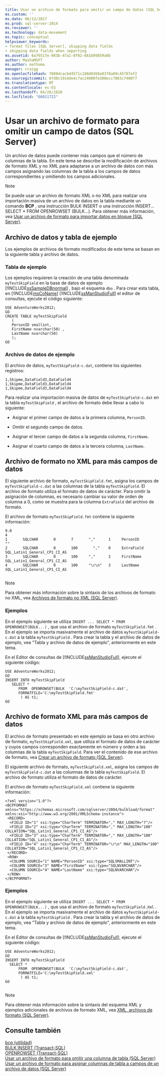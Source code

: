 ```yaml
---
title: Usar un archivo de formato para omitir un campo de datos (SQL Server) | Microsoft Docs
ms.custom: ''
ms.date: 06/13/2017
ms.prod: sql-server-2014
ms.reviewer: ''
ms.technology: data-movement
ms.topic: conceptual
helpviewer_keywords:
- format files [SQL Server], skipping data fields
- skipping data fields when importing
ms.assetid: 6a76517e-983b-47a1-8f02-661b99859a8b
author: MashaMSFT
ms.author: mathoma
manager: craigg
ms.openlocfilehash: f880dcacbd4571c188d0368a0378a89c45787af2
ms.sourcegitcommit: 6fd8c1914de4c7ac24900fe388ecc7883c740077
ms.translationtype: MT
ms.contentlocale: es-ES
ms.lasthandoff: 04/26/2020
ms.locfileid: "66011722"
---
```

# <a name="use-a-format-file-to-skip-a-data-field-sql-server"></a>Usar un archivo de formato para omitir un campo de datos (SQL Server)
  Un archivo de datos puede contener más campos que el número de columnas de la tabla. En este tema se describe la modificación de archivos de formato XML y no XML para adaptarse a un archivo de datos con más campos asignando las columnas de la tabla a los campos de datos correspondientes y omitiendo los campos adicionales.  
  
> [!NOTE]  
>  Se puede usar un archivo de formato XML o no XML para realizar una importación masiva de un archivo de datos en la tabla mediante un comando **BCP** , una instrucción BULK INSERT o una instrucción INSERT... SELECT * FROM OPENROWSET (BULK...). Para obtener más información, vea [Usar un archivo de formato para importar datos en bloque &#40;SQL Server&#41;](use-a-format-file-to-bulk-import-data-sql-server.md).  
  
## <a name="sample-data-file-and-table"></a>Archivo de datos y tabla de ejemplo  
 Los ejemplos de archivos de formato modificados de este tema se basan en la siguiente tabla y archivo de datos.  
  
### <a name="sample-table"></a>Tabla de ejemplo  
 Los ejemplos requieren la creación de una tabla denominada `myTestSkipField` en la base de datos de ejemplo [!INCLUDE[ssSampleDBnormal](../../includes/sssampledbnormal-md.md)] , bajo el esquema `dbo` . Para crear esta tabla, en [!INCLUDE[msCoName](../../includes/msconame-md.md)] [!INCLUDE[ssManStudioFull](../../includes/ssmanstudiofull-md.md)] el editor de consultas, ejecute el código siguiente:  
  
```  
USE AdventureWorks2012;  
GO  
CREATE TABLE myTestSkipField   
   (  
   PersonID smallint,  
   FirstName nvarchar(50) ,  
   LastName nvarchar(50)   
   );  
GO  
```  
  
### <a name="sample-data-file"></a>Archivo de datos de ejemplo  
 El archivo de datos, `myTestSkipField-c.dat`, contiene los siguientes registros:  
  
```  
1,Skipme,DataField3,DataField4  
1,Skipme,DataField3,DataField4  
1,Skipme,DataField3,DataField4  
```  
  
 Para realizar una importación masiva de datos de `myTestSkipField-c.dat` en la tabla `myTestSkipField` , el archivo de formato debe llevar a cabo lo siguiente:  
  
-   Asignar el primer campo de datos a la primera columna, `PersonID`.  
  
-   Omitir el segundo campo de datos.  
  
-   Asignar el tercer campo de datos a la segunda columna, `FirstName`.  
  
-   Asignar el cuarto campo de datos a la tercera columna, `LastName`.  
  
## <a name="non-xml-format-file-for-more-data-fields"></a>Archivo de formato no XML para más campos de datos  
 El siguiente archivo de formato, `myTestSkipField.fmt`, asigna los campos de `myTestSkipField-c.dat` a las columnas de la tabla `myTestSkipField`. El archivo de formato utiliza el formato de datos de carácter. Para omitir la asignación de columnas, es necesario cambiar su valor de orden de columna a 0, como se muestra para la columna `ExtraField` del archivo de formato.  
  
 El archivo de formato `myTestSkipField.fmt` contiene la siguiente información:  
  
```  
9.0  
4  
1       SQLCHAR       0       7       ","      1     PersonID               ""  
2       SQLCHAR       0       100       ","    0     ExtraField             SQL_Latin1_General_CP1_CI_AS  
3       SQLCHAR       0       100     ","      2     FirstName              SQL_Latin1_General_CP1_CI_AS  
4       SQLCHAR       0       100     "\r\n"   3     LastName               SQL_Latin1_General_CP1_CI_AS  
  
```  
  
> [!NOTE]  
>  Para obtener más información sobre la sintaxis de los archivos de formato no XML, vea [Archivos de formato no XML &#40;SQL Server&#41;](xml-format-files-sql-server.md).  
  
### <a name="examples"></a>Ejemplos  
 En el ejemplo siguiente se utiliza `INSERT ... SELECT * FROM OPENROWSET(BULK...)` , que usa el archivo de formato `myTestSkipField.fmt` . En el ejemplo se importa masivamente el archivo de datos `myTestSkipField-c.dat` a la tabla `myTestSkipField` . Para crear la tabla y el archivo de datos de ejemplo, vea "Tabla y archivo de datos de ejemplo", anteriormente en este tema.  
  
 En el Editor de consultas de [!INCLUDE[ssManStudioFull](../../includes/ssmanstudiofull-md.md)], ejecute el siguiente código:  
  
```  
USE AdventureWorks2012;  
GO  
INSERT INTO myTestSkipField   
   SELECT *  
      FROM  OPENROWSET(BULK  'C:\myTestSkipField-c.dat',  
      FORMATFILE='C:\myTestSkipField.fmt'    
       ) AS t1;  
GO   
```  
  
## <a name="xml-format-file-for-more-data-fields"></a>Archivo de formato XML para más campos de datos  
 El archivo de formato presentado en este ejemplo se basa en otro archivo de formato, `myTestSkipField.xml`, que utiliza el formato de datos de carácter y cuyos campos corresponden exactamente en número y orden a las columnas de la tabla `myTestSkipField`. Para ver el contenido de ese archivo de formato, vea [Crear un archivo de formato &#40;SQL Server&#41;](create-a-format-file-sql-server.md).  
  
 El siguiente archivo de formato, `myTestSkipField.xml`, asigna los campos de `myTestSkipField-c.dat` a las columnas de la tabla `myTestSkipField`. El archivo de formato utiliza el formato de datos de carácter.  
  
 El archivo de formato `myTestSkipField.xml` contiene la siguiente información:  
  
```  
<?xml version="1.0"?>  
<BCPFORMAT xmlns="https://schemas.microsoft.com/sqlserver/2004/bulkload/format" xmlns:xsi="http://www.w3.org/2001/XMLSchema-instance">  
 <RECORD>  
  <FIELD ID="1" xsi:type="CharTerm" TERMINATOR="," MAX_LENGTH="7"/>  
  <FIELD ID="2" xsi:type="CharTerm" TERMINATOR="," MAX_LENGTH="100" COLLATION="SQL_Latin1_General_CP1_CI_AS"/>  
  <FIELD ID="3" xsi:type="CharTerm" TERMINATOR="," MAX_LENGTH="100" COLLATION="SQL_Latin1_General_CP1_CI_AS"/>  
  <FIELD ID="4" xsi:type="CharTerm" TERMINATOR="\r\n" MAX_LENGTH="100" COLLATION="SQL_Latin1_General_CP1_CI_AS"/>  
 </RECORD>  
 <ROW>  
  <COLUMN SOURCE="1" NAME="PersonID" xsi:type="SQLSMALLINT"/>  
  <COLUMN SOURCE="3" NAME="FirstName" xsi:type="SQLNVARCHAR"/>  
  <COLUMN SOURCE="4" NAME="LastName" xsi:type="SQLNVARCHAR"/>  
 </ROW>  
</BCPFORMAT>  
```  
  
### <a name="examples"></a>Ejemplos  
 En el ejemplo siguiente se utiliza `INSERT ... SELECT * FROM OPENROWSET(BULK...)` , que usa el archivo de formato `myTestSkipField.Xml` . En el ejemplo se importa masivamente el archivo de datos `myTestSkipField-c.dat` a la tabla `myTestSkipField` . Para crear la tabla y el archivo de datos de ejemplo, vea "Tabla y archivo de datos de ejemplo", anteriormente en este tema.  
  
 En el Editor de consultas de [!INCLUDE[ssManStudioFull](../../includes/ssmanstudiofull-md.md)], ejecute el siguiente código:  
  
```  
USE AdventureWorks2012;  
GO  
INSERT INTO myTestSkipField   
  SELECT *  
      FROM  OPENROWSET(BULK  'C:\myTestSkipField-c.dat',  
      FORMATFILE='C:\myTestSkipField.xml'    
       ) AS t1;  
GO  
  
```  
  
> [!NOTE]  
>  Para obtener más información sobre la sintaxis del esquema XML y ejemplos adicionales de archivos de formato XML, vea [XML, archivos de formato &#40;SQL Server&#41;](xml-format-files-sql-server.md).  
  
## <a name="see-also"></a>Consulte también  
 [bcp (utilidad)](../../tools/bcp-utility.md)   
 [BULK INSERT &#40;Transact-SQL&#41;](/sql/t-sql/statements/bulk-insert-transact-sql)   
 [OPENROWSET &#40;Transact-SQL&#41;](/sql/t-sql/functions/openrowset-transact-sql)   
 [Usar un archivo de formato para omitir una columna de tabla &#40;SQL Server&#41;](use-a-format-file-to-skip-a-table-column-sql-server.md)   
 [Usar un archivo de formato para asignar columnas de tabla a campos de un archivo de datos &#40;SQL Server&#41;](use-a-format-file-to-map-table-columns-to-data-file-fields-sql-server.md)  
  
  
